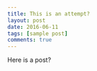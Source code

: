 ```yaml
---
title: This is an attempt?
layout: post
date: 2016-06-11
tags: [sample post]
comments: true
---
```


Here is a post?
